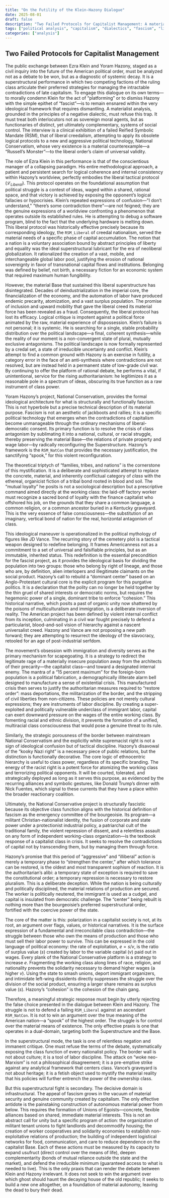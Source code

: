 ```yaml
---
title: "On the Futility of the Klein-Hazony Dialogue"
date: 2025-08-01
draft: false
description: "Two Failed Protocols for Capitalist Management: A materialist analysis of the public exchange between Ezra Klein and Yoram Hazony"
tags: ["political analysis", "capitalism", "dialectics", "fascism", "liberalism"]
categories: ["analysis"]
---
```

<!-- # On the Futility of the Klein-Hazony Dialogue -->
## Two Failed Protocols for Capitalist Management

The public exchange between Ezra Klein and Yoram Hazony, staged as a civil inquiry into the future of the American political order, must be analyzed not as a debate to be won, but as a diagnostic of systemic decay. It is a superstructural performance in which two competing factions of the ruling class articulate their preferred strategies for managing the intractable contradictions of late capitalism. To engage this dialogue on its own terms—to morally condemn Klein for the act of “platforming” or to dismiss Hazony with the simple epithet of “fascist”—is to remain ensnared within the very ideological framework that requires dismantling. A materialist analysis, grounded in the principles of a negative dialectic, must refuse this trap. It must treat both interlocutors not as sovereign moral agents, but as functionaries of distinct, yet ultimately complementary, systems of social control. The interview is a clinical exhibition of a failed Reified Symbolic Mandate (RSM), that of liberal creedalism, attempting to apply its obsolete logical protocols to a new and aggressive political technology, National Conservatism, whose very existence is a material counterexample—a “Russell’s Monster”—to the liberal order’s claim of universal validity.

The role of Ezra Klein in this performance is that of the conscientious manager of a collapsing paradigm. His entire methodological approach, a patient and persistent search for logical coherence and internal consistency within Hazony’s worldview, perfectly embodies the liberal tactical protocol ($\mathcal{L}_{Liberal}$). This protocol operates on the foundational assumption that political struggle is a contest of ideas, waged within a shared, rational space, and that victory is achieved by exposing the opponent’s logical fallacies or hypocrisies. Klein’s repeated expressions of confusion—"I don’t understand," "there’s some contradiction there"—are not feigned; they are the genuine expressions of a worldview confronting a phenomenon that operates outside its established rules. He is attempting to debug a software program, blind to the fact that the underlying hardware is melting down. This liberal protocol was historically effective precisely because its corresponding ideology, the `RSM_Liberal` of creedal nationalism, served the material needs of a specific phase of capital accumulation. The notion that a nation is a voluntary association bound by abstract principles of liberty and equality was the ideal superstructural lubricant for the era of neoliberal globalization. It rationalized the creation of a vast, mobile, and interchangeable global labor pool, justifying the erosion of national sovereignty in favor of transnational capital flows and institutions. Belonging was defined by belief, not birth, a necessary fiction for an economic system that required maximum human fungibility.

However, the material Base that sustained this liberal superstructure has disintegrated. Decades of deindustrialization in the imperial core, the financialization of the economy, and the automation of labor have produced endemic precarity, atomization, and a vast surplus population. The promise of inclusion and upward mobility that gave the liberal creed its material force has been revealed as a fraud. Consequently, the liberal protocol has lost its efficacy. Logical critique is impotent against a political force animated by the raw, material experience of dispossession. Klein’s failure is not personal; it is systemic. He is searching for a single, stable probability distribution over the political landscape—a final, coherent synthesis—while the reality of our moment is a non-convergent state of plural, mutually exclusive antagonisms. The political landscape is now formally represented by a credal set, a state of irreducible uncertainty and conflict. Klein’s attempt to find a common ground with Hazony is an exercise in futility, a category error in the face of an anti-synthesis where contradictions are not resolved, but are instead held in a permanent state of low-grade civil war. By continuing to offer the platform of rational debate, he performs a vital, if unintentional, service for the rising authoritarianism: he legitimizes it as a reasonable pole in a spectrum of ideas, obscuring its true function as a raw instrument of class power.

Yoram Hazony’s project, National Conservatism, provides the formal ideological architecture for what is structurally and functionally fascism. This is not hyperbole but a precise technical description of its material purpose. Fascism is not an aesthetic of jackboots and rallies; it is a specific political technology that emerges when the contradictions of capitalism become unmanageable through the ordinary mechanisms of liberal-democratic consent. Its primary function is to resolve the crisis of class antagonism by sublimating it into a national, cultural, or racial struggle, thereby preserving the material Base—the relations of private property and wage labor—by radically reconfiguring the Superstructure. Hazony’s framework is the `RSM_NatCon` that provides the necessary justification, the sanctifying “spook,” for this violent reconfiguration.

The theoretical triptych of “families, tribes, and nations” is the cornerstone of this mystification. It is a deliberate and sophisticated attempt to replace the concrete, material, and inherently conflictual category of *class* with the ethereal, organicist fiction of a tribal bond rooted in blood and soil. The “mutual loyalty” he posits is not a sociological description but a prescriptive command aimed directly at the working class: the laid-off factory worker must recognize a sacred bond of loyalty with the finance capitalist who offshored his job, on the grounds that they share a common language, a common religion, or a common ancestor buried in a Kentucky graveyard. This is the very essence of false consciousness—the substitution of an imaginary, vertical bond of nation for the real, horizontal antagonism of class.

This ideological maneuver is operationalized in the political mythology of figures like JD Vance. The recurring story of the cemetery plot is a tactical weapon designed to redefine belonging. It frames Americanness not as a commitment to a set of universal and falsifiable principles, but as an immutable, inherited status. This redefinition is the essential precondition for the fascist project, as it provides the ideological basis for dividing the population into two groups: those who belong by right of lineage, and those who are, by definition, alien interlopers and illegitimate claimants on the social product. Hazony’s call to rebuild a “dominant center” based on an Anglo-Protestant cultural core is the explicit program for this purgative politics. It is a declaration that the polity can no longer be held together by the thin gruel of shared interests or democratic norms, but requires the hegemonic power of a single, dominant tribe to enforce “cohesion.” This historical narrative, which posits a past of organic unity now shattered by the poisons of multiculturalism and immigration, is a deliberate inversion of reality. The American project has been defined by violent internal conflict from its inception, culminating in a civil war fought precisely to defend a particularist, blood-and-soil vision of hierarchy against a nascent universalist creed. Hazony and Vance are not proposing a new path forward; they are attempting to resurrect the ideology of the slavocracy, retooled for an age of post-industrial serfdom.

The movement’s obsession with immigration and diversity serves as the primary mechanism for scapegoating. It is a strategy to redirect the legitimate rage of a materially insecure population away from the architects of their precarity—the capitalist class—and toward a designated internal enemy. The mantra of a “15 percent maximum” for the foreign-born population is a political fabrication, a demographically illiterate alarm bell designed to manufacture a sense of existential crisis. This manufactured crisis then serves to justify the authoritarian measures required to “restore order”: mass deportations, the militarization of the border, and the stripping of civil liberties from non-citizens. These policies are not merely cultural expressions; they are instruments of labor discipline. By creating a super-exploited and politically vulnerable underclass of immigrant labor, capital can exert downward pressure on the wages of the entire working class. By fomenting racial and ethnic division, it prevents the formation of a unified, multiracial class consciousness that would pose a genuine threat to its rule.

Similarly, the strategic porousness of the border between mainstream National Conservatism and the explicitly white supremacist right is not a sign of ideological confusion but of tactical discipline. Hazony’s disavowal of the “kooky Nazi right” is a necessary piece of public relations, but the distinction is functionally decorative. The core logic of ethnocentric hierarchy is useful to class power, regardless of its specific branding. The energy of the racist right is a potent force for atomizing the working class and terrorizing political opponents. It will be courted, tolerated, and strategically deployed as long as it serves this purpose, as evidenced by the recurring alliances and symbolic gestures, like Donald Trump’s dinner with Nick Fuentes, which signal to these currents that they have a place within the broader reactionary coalition.

Ultimately, the National Conservative project is structurally fascistic because its objective class function aligns with the historical definition of fascism as the emergency committee of the bourgeoisie. Its program—a militant Christian-nationalist identity, the fusion of corporate and state power under a protectionist industrial policy, a patriarchal cult of the traditional family, the violent repression of dissent, and a relentless assault on any form of independent working-class organization—is the textbook response of a capitalist class in crisis. It seeks to resolve the contradictions of capital not by transcending them, but by managing them through force.

Hazony’s promise that this period of “aggressive” and “illiberal” action is merely a temporary phase to “strengthen the center,” after which tolerance can be restored, is the oldest and most transparent sophism of reaction. It is the authoritarian’s alibi: a temporary state of exception is required to save the constitutional order; a temporary repression is necessary to restore pluralism. This is a deliberate deception. While the nation is being culturally and politically disciplined, the material relations of production are secured. The worker is politically neutered, the immigrant is used as a cudgel, and capital is insulated from democratic challenge. The “center” being rebuilt is nothing more than the bourgeoisie’s preferred superstructural order, fortified with the coercive power of the state.

The core of the matter is this: polarization in a capitalist society is not, at its root, an argument over flags, values, or historical narratives. It is the surface expression of a fundamental and irreconcilable class contradiction—the struggle between those who own the means of production and those who must sell their labor power to survive. This can be expressed in the cold language of political economy: the rate of exploitation, $e = s/v$, is the ratio of surplus value ($s$) created by labor to the variable capital ($v$) paid out in wages. Every plank of the National Conservative platform is a strategy to increase *e*. Fragmenting the working class along lines of race, religion, and nationality prevents the solidarity necessary to demand higher wages (a higher *v*). Using the state to smash unions, deport immigrant organizers, and intimidate left-wing dissidents directly suppresses the struggle over the division of the social product, ensuring a larger share remains as surplus value ($s$). Hazony’s “cohesion” is the cohesion of the chain gang.

Therefore, a meaningful strategic response must begin by utterly rejecting the false choice presented in the dialogue between Klein and Hazony. The struggle is not to defend a failing `RSM_Liberal` against an ascendant `RSM_NatCon`. It is not to win an argument over the true meaning of the American nation—a “spook” of the highest order. The struggle is for control over the material means of existence. The only effective praxis is one that operates in a dual-domain, targeting both the Superstructure and the Base.

In the superstructural mode, the task is one of relentless negation and immanent critique. One must refuse the terms of the debate, systematically exposing the class function of every nationalist policy. The border wall is not about culture; it is a tool of labor discipline. The attack on “woke neo-Marxism” is not a philosophical disagreement; it is a pre-emptive strike against any analytical framework that centers class. Vance’s graveyard is not about heritage; it is a fetish object used to mystify the material reality that his policies will further entrench the power of the ownership class.

But this superstructural fight is secondary. The decisive domain is infrastructural. The appeal of fascism grows in the vacuum of material security and genuine community created by capitalism. The only effective antidote is the painstaking construction of autonomous material power from below. This requires the formation of Unions of Egoists—concrete, flexible alliances based on shared, immediate material interests. This is not an abstract call for unity but a specific program of action: the organization of militant tenant unions to fight landlords and decommodify housing; the creation of worker cooperatives and solidarity economies to establish non-exploitative relations of production; the building of independent logistical networks for food, communication, and care to reduce dependence on the capitalist Base. Each of these actions must be measured by its capacity to expand usufruct (direct control over the means of life), deepen complementarity (bonds of mutual reliance outside the state and the market), and defend the irreducible minimum (guaranteed access to what is needed to live). This is the only praxis that can render the debate between Klein and Hazony irrelevant. It does not seek to win the argument over which ghost should haunt the decaying house of the old republic; it seeks to build a new one altogether, on a foundation of material autonomy, leaving the dead to bury their dead.
